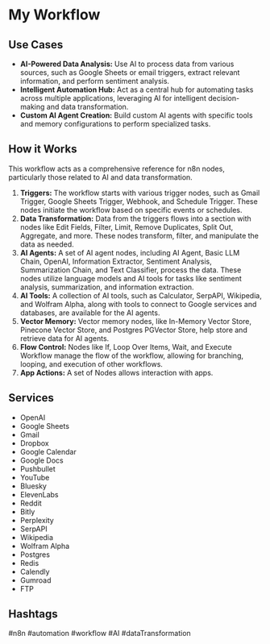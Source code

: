 # My Workflow

## Use Cases
- **AI-Powered Data Analysis:** Use AI to process data from various sources, such as Google Sheets or email triggers, extract relevant information, and perform sentiment analysis.
- **Intelligent Automation Hub:** Act as a central hub for automating tasks across multiple applications, leveraging AI for intelligent decision-making and data transformation.
- **Custom AI Agent Creation:** Build custom AI agents with specific tools and memory configurations to perform specialized tasks.

## How it Works
This workflow acts as a comprehensive reference for n8n nodes, particularly those related to AI and data transformation.

1.  **Triggers:** The workflow starts with various trigger nodes, such as Gmail Trigger, Google Sheets Trigger, Webhook, and Schedule Trigger. These nodes initiate the workflow based on specific events or schedules.
2.  **Data Transformation:** Data from the triggers flows into a section with nodes like Edit Fields, Filter, Limit, Remove Duplicates, Split Out, Aggregate, and more. These nodes transform, filter, and manipulate the data as needed.
3.  **AI Agents:** A set of AI agent nodes, including AI Agent, Basic LLM Chain, OpenAI, Information Extractor, Sentiment Analysis, Summarization Chain, and Text Classifier, process the data. These nodes utilize language models and AI tools for tasks like sentiment analysis, summarization, and information extraction.
4.  **AI Tools:** A collection of AI tools, such as Calculator, SerpAPI, Wikipedia, and Wolfram Alpha, along with tools to connect to Google services and databases, are available for the AI agents.
5.  **Vector Memory:** Vector memory nodes, like In-Memory Vector Store, Pinecone Vector Store, and Postgres PGVector Store, help store and retrieve data for AI agents.
6.  **Flow Control:** Nodes like If, Loop Over Items, Wait, and Execute Workflow manage the flow of the workflow, allowing for branching, looping, and execution of other workflows.
7. **App Actions:** A set of Nodes allows interaction with apps.

## Services
- OpenAI
- Google Sheets
- Gmail
- Dropbox
- Google Calendar
- Google Docs
- Pushbullet
- YouTube
- Bluesky
- ElevenLabs
- Reddit
- Bitly
- Perplexity
- SerpAPI
- Wikipedia
- Wolfram Alpha
- Postgres
- Redis
- Calendly
- Gumroad
- FTP

## Hashtags
#n8n #automation #workflow #AI #dataTransformation
